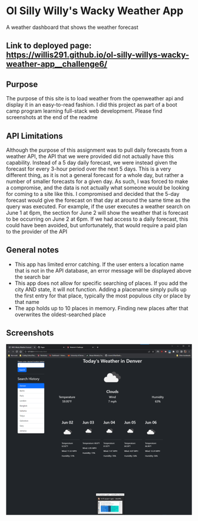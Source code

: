 # Ol Silly Willy's Wacky Weather App

A weather dashboard that shows the weather forecast

## Link to deployed page: https://willis291.github.io/ol-silly-willys-wacky-weather-app__challenge6/

## Purpose

The purpose of this site is to load weather from the openweather api and display it in an easy-to-read fashion. I did this project as part of a boot camp program learning full-stack web development. Please find screenshots at the end of the readme

## API Limitations

Although the purpose of this assignment was to pull daily forecasts from a weather API, the API that we were provided did not actually have this capability. Instead of a 5 day daily forecast, we were instead given the forecast for every 3-hour period over the next 5 days. This is a very different thing, as it is not a general forecast for a whole day, but rather a number of smaller forecasts for a given day. As such, I was forced to make a compromise, and the data is not actually what someone would be looking for coming to a site like this. I compromised and decided that the 5-day forecast would give the forecast on that day at around the same time as the query was executed. For example, if the user executes a weather search on June 1 at 6pm, the section for June 2 will show the weather that is forecast to be occurring on June 2 at 6pm. If we had access to a daily forecast, this could have been avoided, but unfortunately, that would require a paid plan to the provider of the API

## General notes

- This app has limited error catching. If the user enters a location name that is not in the API database, an error message will be displayed above the search bar
- This app does not allow for specific searching of places. If you add the city AND state, it will not function. Adding a placename simply pulls up the first entry for that place, typically the most populous city or place by that name
- The app holds up to 10 places in memory. Finding new places after that overwrites the oldest-searched place

## Screenshots

![Deployed Website](./assets/images/Screenshot.png "Screenshot of deployed website")
